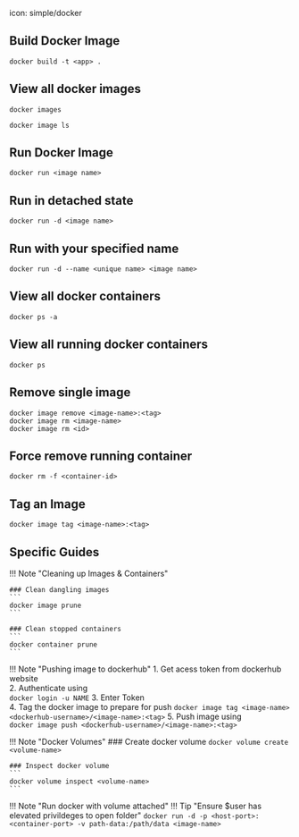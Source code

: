 icon: simple/docker

## Build Docker Image
```
docker build -t <app> .
```

## View all docker images
```
docker images
```
```
docker image ls
```

## Run Docker Image
```
docker run <image name>
```

## Run in detached state
```
docker run -d <image name>
```

## Run with your specified name
```
docker run -d --name <unique name> <image name>
```

## View all docker containers 
```
docker ps -a
```

## View all running docker containers 
```
docker ps
```

## Remove single image
```
docker image remove <image-name>:<tag>
docker image rm <image-name>
docker image rm <id>
```

## Force remove running container
```
docker rm -f <container-id>
```

## Tag an Image
```
docker image tag <image-name>:<tag>
```

## Specific Guides

!!! Note "Cleaning up Images & Containers"

	### Clean dangling images
	```
    docker image prune
    ```
	
    ### Clean stopped containers
	```
    docker container prune
    ```


!!! Note "Pushing image to dockerhub"
	1. Get acess token from dockerhub website <br>
	2. Authenticate using <br>
        ```
		docker login -u NAME
        ```
	3. Enter Token <br>
	4. Tag the docker image to prepare for push
        ```
		docker image tag <image-name> <dockerhub-username>/<image-name>:<tag>
        ```
	5. Push image using <br>
       ```
       docker image push <dockerhub-username>/<image-name>:<tag>
       ```


!!! Note "Docker Volumes"
    ### Create docker volume
	```
    docker volume create <volume-name>
    ```

	### Inspect docker volume
	```
    docker volume inspect <volume-name>
    ```


!!! Note "Run docker with volume attached" 
    !!! Tip "Ensure $user has elevated privildeges to open folder"
	```
	docker run -d -p <host-port>:<container-port> -v path-data:/path/data <image-name>
    ```